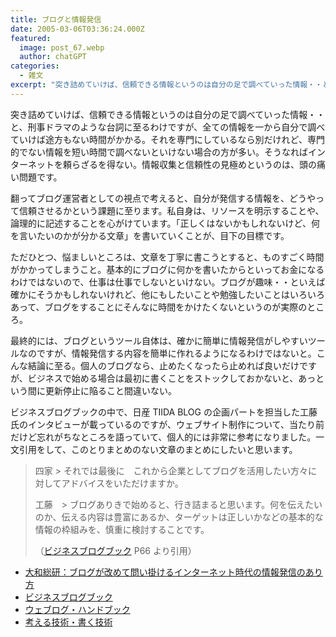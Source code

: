 ```yaml
---
title: ブログと情報発信
date: 2005-03-06T03:36:24.000Z
featured:
  image: post_67.webp
  author: chatGPT
categories:
  - 雑文
excerpt: "突き詰めていけば、信頼できる情報というのは自分の足で調べていった情報・・と、刑事ドラマのような台詞に至るわけですが、全ての情報を一から自分で調べていけば途方もない時間がかかる。それを専門にしているなら別だけれど、専門的でない情報を短い時間で調べないといけない場合の方が多い。そうなればインターネットを頼らざるを得ない。情報収集と信頼性の見極めというのは、頭の痛い問題です。  翻ってブログ運営者としての視点で考えると、自分が発信する情報を、どうやって信頼させるかという課題に至ります。私自身は、リソースを明示することや、論理的に記述することを心がけています。「正しくはないかもしれないけど、何を言いたいのかが分かる文章」を書いていくことが、目下の目標です。"
---
```


突き詰めていけば、信頼できる情報というのは自分の足で調べていった情報・・と、刑事ドラマのような台詞に至るわけですが、全ての情報を一から自分で調べていけば途方もない時間がかかる。それを専門にしているなら別だけれど、専門的でない情報を短い時間で調べないといけない場合の方が多い。そうなればインターネットを頼らざるを得ない。情報収集と信頼性の見極めというのは、頭の痛い問題です。

翻ってブログ運営者としての視点で考えると、自分が発信する情報を、どうやって信頼させるかという課題に至ります。私自身は、リソースを明示することや、論理的に記述することを心がけています。「正しくはないかもしれないけど、何を言いたいのかが分かる文章」を書いていくことが、目下の目標です。

ただひとつ、悩ましいところは、文章を丁寧に書こうとすると、ものすごく時間がかかってしまうこと。基本的にブログに何かを書いたからといってお金になるわけではないので、仕事は仕事でしないといけない。ブログが趣味・・といえば確かにそうかもしれないけれど、他にもしたいことや勉強したいことはいろいろあって、ブログをすることにそんなに時間をかけたくないというのが実際のところ。

最終的には、ブログというツール自体は、確かに簡単に情報発信がしやすいツールなのですが、情報発信する内容を簡単に作れるようになるわけではないと。こんな結論に至る。個人のブログなら、止めたくなったら止めれば良いだけですが、ビジネスで始める場合は最初に書くことをストックしておかないと、あっという間に更新停止に陥ること間違いない。

ビジネスブログブックの中で、日産 TIIDA BLOG の企画パートを担当した工藤氏のインタビューが載っているのですが、ウェブサイト制作について、当たり前だけど忘れがちなところを語っていて、個人的には非常に参考になりました。一文引用をして、このとりまとめのない文章のまとめにしたいと思います。

> 四家 \> それでは最後に　これから企業としてブログを活用したい方々に対してアドバイスをいただけますか。
>
> 工藤　\> ブログありきで始めると、行き詰まると思います。何を伝えたいのか、伝える内容は豊富にあるか、ターゲットは正しいかなどの基本的な情報の枠組みを、慎重に検討することです。
>
> （[ビジネスブログブック](http://www.amazon.co.jp/exec/obidos/ASIN/4839917108/ref=nosim/yutakayamaguc-22) P66 より引用）

- [大和総研：ブログが改めて問い掛けるインターネット時代の情報発信のあり方](http://www.dir.co.jp/publicity/column/index.html)
- [ビジネスブログブック](http://www.amazon.co.jp/exec/obidos/ASIN/4839917108/ref=nosim/yutakayamaguc-22)
- [ウェブログ・ハンドブック](http://www.amazon.co.jp/exec/obidos/ASIN/483991107X/ref=nosim/yutakayamaguc-22)
- [考える技術・書く技術](http://www.amazon.co.jp/exec/obidos/ASIN/4478490279/ref=nosim/yutakayamaguc-22)
